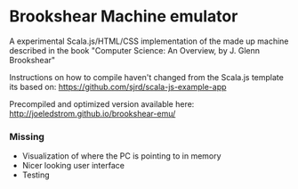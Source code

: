 # Brookshear Machine emulator

A experimental Scala.js/HTML/CSS implementation of the made up machine described in the book "Computer Science: An Overview, by J. Glenn Brookshear" 

Instructions on how to compile haven't changed from the Scala.js template its based on: https://github.com/sjrd/scala-js-example-app

Precompiled and optimized version available here: http://joeledstrom.github.io/brookshear-emu/

### Missing
- Visualization of where the PC is pointing to in memory
- Nicer looking user interface
- Testing
